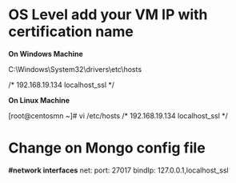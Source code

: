 # OS Level add your VM IP with certification name

**On Windows Machine** 

C:\Windows\System32\drivers\etc\hosts

/*
192.168.19.134 localhost_ssl 
*/

**On Linux Machine** 

[root@centosmn ~]#  vi /etc/hosts
/*
192.168.19.134 localhost_ssl
*/


# Change on Mongo config file

**#network interfaces**
net:
  port: 27017
  bindIp: 127.0.0.1,localhost_ssl 
